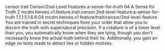 <ability>
  <metadata>
    <class>censor</class>
    <feature_type>trait</feature_type>
    <file_dpath>Censor/2nd-Level Features</file_dpath>
    <item_id>a-sense-for-truth</item_id>
    <item_index>04</item_index>
    <item_name>A Sense for Truth</item_name>
    <level>2</level>
    <scc>mcdm.heroes.v1:feature.trait.censor.2nd-level-feature:a-sense-for-truth</scc>
    <scdc>1.1.1:5.1.6.6:04</scdc>
    <source>mcdm.heroes.v1</source>
    <type>feature/trait/censor/2nd-level-feature</type>
  </metadata>
  <effects>
    <effect type="mundane">You are trained in secret techniques from your order that allow you to discern the truth with supernatural precision. If a creature is of a lower level than you, you automatically know when they are lying, though you don&apos;t necessarily know the actual truth behind their lie. Additionally, you gain an edge on tests made to detect lies or hidden motives.</effect>
  </effects>
</ability>
